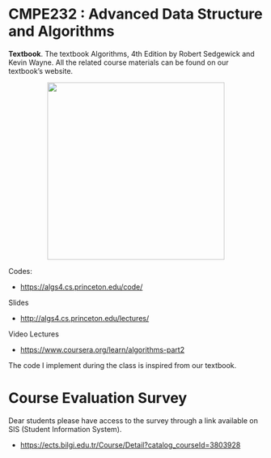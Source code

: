 # CMPE232 : Advanced Data Structure and Algorithms

__Textbook__.  The textbook Algorithms, 4th Edition by Robert Sedgewick and Kevin Wayne.
All the related course materials can be found on our textbook’s website. 

<p align="center">
  <img src="https://algs4.cs.princeton.edu/cover.png" width="350"/>
</p>


Codes:

  * https://algs4.cs.princeton.edu/code/

Slides

  * http://algs4.cs.princeton.edu/lectures/

Video Lectures

  * https://www.coursera.org/learn/algorithms-part2

The code I implement during the class is inspired from our textbook.


# Course Evaluation Survey 
Dear students please have access to the survey through a link available on SIS (Student Information System). 
  * https://ects.bilgi.edu.tr/Course/Detail?catalog_courseId=3803928

